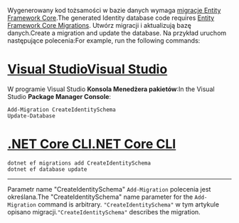<span data-ttu-id="88d07-101">Wygenerowany kod tożsamości w bazie danych wymaga [migracje Entity Framework Core](/ef/core/managing-schemas/migrations/).</span><span class="sxs-lookup"><span data-stu-id="88d07-101">The generated Identity database code requires [Entity Framework Core Migrations](/ef/core/managing-schemas/migrations/).</span></span> <span data-ttu-id="88d07-102">Utwórz migracji i aktualizują bazę danych.</span><span class="sxs-lookup"><span data-stu-id="88d07-102">Create a migration and update the database.</span></span> <span data-ttu-id="88d07-103">Na przykład uruchom następujące polecenia:</span><span class="sxs-lookup"><span data-stu-id="88d07-103">For example, run the following commands:</span></span>

# <a name="visual-studiotabvisual-studio"></a>[<span data-ttu-id="88d07-104">Visual Studio</span><span class="sxs-lookup"><span data-stu-id="88d07-104">Visual Studio</span></span>](#tab/visual-studio)

<span data-ttu-id="88d07-105">W programie Visual Studio **Konsola Menedżera pakietów**:</span><span class="sxs-lookup"><span data-stu-id="88d07-105">In the Visual Studio **Package Manager Console**:</span></span>

```PMC
Add-Migration CreateIdentitySchema
Update-Database
```

# <a name="net-core-clitabnetcore-cli"></a>[<span data-ttu-id="88d07-106">.NET Core CLI</span><span class="sxs-lookup"><span data-stu-id="88d07-106">.NET Core CLI</span></span>](#tab/netcore-cli)

```cli
dotnet ef migrations add CreateIdentitySchema
dotnet ef database update
```

------

<span data-ttu-id="88d07-107">Parametr name "CreateIdentitySchema" `Add-Migration` polecenia jest określana.</span><span class="sxs-lookup"><span data-stu-id="88d07-107">The "CreateIdentitySchema" name parameter for the `Add-Migration` command is arbitrary.</span></span> <span data-ttu-id="88d07-108">`"CreateIdentitySchema"` w tym artykule opisano migracji.</span><span class="sxs-lookup"><span data-stu-id="88d07-108">`"CreateIdentitySchema"` describes the migration.</span></span>
